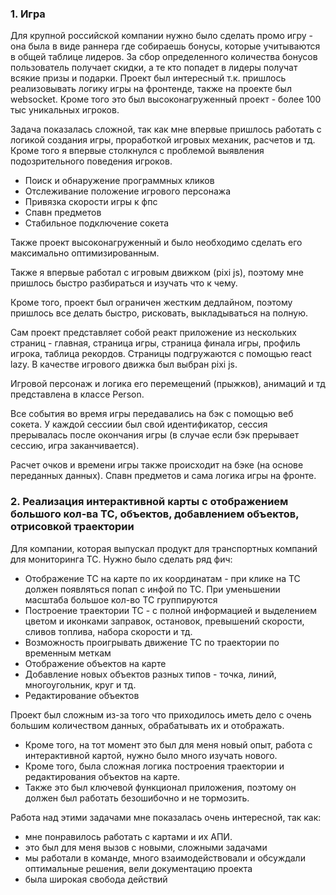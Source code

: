 ### 1. Игра

Для крупной российской компании нужно было сделать промо игру - она была в виде раннера где собираешь бонусы, которые учитываются в общей таблице лидеров. За сбор определенного количества бонусов пользователь получает скидки, а те кто попадет в лидеры получат всякие призы и подарки. Проект был интересный т.к. пришлось реализовывать логику игры на фронтенде, также на проекте был websocket. Кроме того это был высоконагруженный проект - более 100 тыс уникальных игроков. 

Задача показалась сложной, так как мне впервые пришлось работать с логикой создания игры, проработкой игровых механик, расчетов и тд. Кроме того я впервые столкнулся с проблемой выявления подозрительного поведения игроков. 
- Поиск и обнаружение программных кликов
- Отслеживание положение игрового персонажа
- Привязка скорости игры к фпс
- Спавн предметов
- Стабильное подключение сокета

Также проект высоконагруженный и было необходимо сделать его максимально оптимизированным. 

Также я впервые работал с игровым движком (pixi js), поэтому мне пришлось быстро разбираться и изучать что к чему.

Кроме того, проект был ограничен жестким дедлайном, поэтому пришлось все делать быстро, рисковать, выкладываться на полную.

Сам проект представляет собой реакт приложение из нескольких страниц - главная, страница игры, страница финала игры, профиль игрока, таблица рекордов. Страницы подгружаются с помощью react lazy. В качестве игрового движка был выбран pixi js. 

Игровой персонаж и логика его перемещений (прыжков), анимаций и тд представлена в классе Person. 

Все события во время игры передавались на бэк с помощью веб сокета. У каждой сессиии был свой идентификатор, сессия прерывалась после окончания игры (в случае если бэк прерывает сессию, игра заканчивается). 

Расчет очков и времени игры также происходит на бэке (на основе переданных данных). Спавн предметов и сама логика игры на фронте. 

### 2. Реализация интерактивной карты с отображением большого кол-ва ТС, объектов, добавлением объектов, отрисовкой траектории

Для компании, которая выпускал продукт для транспортных компаний для мониторинга ТС. Нужно было сделать ряд фич:

- Отображение ТС на карте по их координатам - при клике на ТС должен появляться попап с инфой по ТС. При уменьшении масштаба большое кол-во ТС группируются
- Построение траектории ТС - с полной информацией и выделением цветом и иконками заправок, остановок, превышений скорости, сливов топлива, набора скорости и тд.
- Возможность проигрывать движение ТС по траектории по временным меткам
- Отображение объектов на карте
- Добавление новых объектов разных типов - точка, линий, многоугольник, круг и тд.
- Редактирование объектов

Проект был сложным из-за того что приходилось иметь дело с очень большим количеством данных, обрабатывать их и отображать. 
- Кроме того, на тот момент это был для меня новый опыт, работа с интерактивной картой, нужно было много изучать нового. 
- Кроме того, была сложная логика построения траектории и редактирования объектов на карте. 
- Также это был ключевой функционал приложения, поэтому он должен был работать безошибочно и не тормозить.

Работа над этими задачами мне показалась очень интересной, так как:
- мне понравилось работать с картами и их АПИ. 
- это был для меня вызов с новыми, сложными задачами
- мы работали в команде, много взаимодействовали и обсуждали оптимальные решения, вели документацию проекта
- была широкая свобода действий
